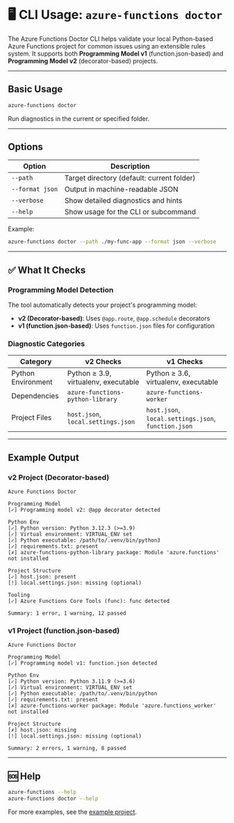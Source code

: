 # 🖥️ CLI Usage: `azure-functions doctor`

The Azure Functions Doctor CLI helps validate your local Python-based Azure Functions project for common issues using an extensible rules system. It supports both **Programming Model v1** (function.json-based) and **Programming Model v2** (decorator-based) projects.

---

## Basic Usage

```bash
azure-functions doctor
```

Run diagnostics in the current or specified folder.

---

## Options

| Option | Description |
|--------|-------------|
| `--path` | Target directory (default: current folder) |
| `--format json` | Output in machine-readable JSON |
| `--verbose` | Show detailed diagnostics and hints |
| `--help` | Show usage for the CLI or subcommand |

Example:

```bash
azure-functions doctor --path ./my-func-app --format json --verbose
```

---

## ✅ What It Checks

### Programming Model Detection
The tool automatically detects your project's programming model:

- **v2 (Decorator-based)**: Uses `@app.route`, `@app.schedule` decorators
- **v1 (function.json-based)**: Uses `function.json` files for configuration

### Diagnostic Categories

| Category | v2 Checks | v1 Checks |
|----------|-----------|-----------|
| Python Environment | Python ≥ 3.9, virtualenv, executable | Python ≥ 3.6, virtualenv, executable |
| Dependencies | `azure-functions-python-library` | `azure-functions-worker` |
| Project Files | `host.json`, `local.settings.json` | `host.json`, `local.settings.json`, `function.json` |

---

## Example Output

### v2 Project (Decorator-based)
```
Azure Functions Doctor

Programming Model
[✓] Programming model v2: @app decorator detected

Python Env
[✓] Python version: Python 3.12.3 (>=3.9)
[✓] Virtual environment: VIRTUAL_ENV set
[✓] Python executable: /path/to/.venv/bin/python3
[✓] requirements.txt: present
[✗] azure-functions-python-library package: Module 'azure.functions' not installed

Project Structure
[✓] host.json: present
[!] local.settings.json: missing (optional)

Tooling
[✓] Azure Functions Core Tools (func): func detected

Summary: 1 error, 1 warning, 12 passed
```

### v1 Project (function.json-based)
```
Azure Functions Doctor

Programming Model
[✓] Programming model v1: function.json detected

Python Env
[✓] Python version: Python 3.11.9 (>=3.6)
[✓] Virtual environment: VIRTUAL_ENV set
[✓] Python executable: /path/to/.venv/bin/python
[✓] requirements.txt: present
[✗] azure-functions-worker package: Module 'azure.functions_worker' not installed

Project Structure
[✗] host.json: missing
[!] local.settings.json: missing (optional)

Summary: 2 errors, 1 warning, 8 passed
```

---

## 🆘 Help

```bash
azure-functions --help
azure-functions doctor --help
```

For more examples, see the [example project](../examples/basic-hello/README.md).